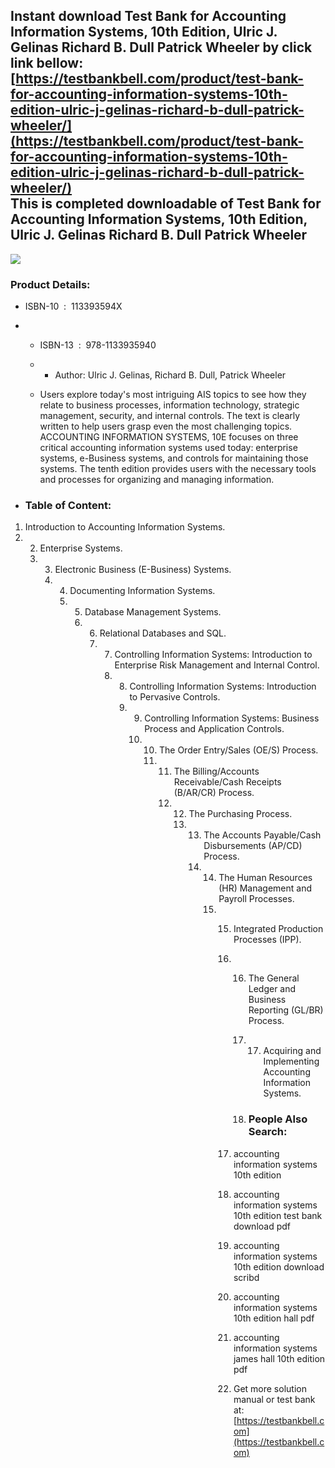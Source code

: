 Instant download **Test Bank for Accounting Information Systems, 10th Edition, Ulric J. Gelinas Richard B. Dull Patrick Wheeler** by click link bellow:  
[https://testbankbell.com/product/test-bank-for-accounting-information-systems-10th-edition-ulric-j-gelinas-richard-b-dull-patrick-wheeler/](https://testbankbell.com/product/test-bank-for-accounting-information-systems-10th-edition-ulric-j-gelinas-richard-b-dull-patrick-wheeler/)  
This is completed downloadable of Test Bank for Accounting Information Systems, 10th Edition, Ulric J. Gelinas Richard B. Dull Patrick Wheeler
----------------------------------------------------------------------------------------------------------------------------------------------


![](https://testbankbell.com/wp-content/uploads/2023/05/9781133935940_TB.jpg)
### Product Details:


* ISBN-10 ‏ : ‎ 113393594X
* * ISBN-13 ‏ : ‎ 978-1133935940
  * * Author: Ulric J. Gelinas, Richard B. Dull, Patrick Wheeler
   
  * Users explore today's most intriguing AIS topics to see how they relate to business processes, information technology, strategic management, security, and internal controls. The text is clearly written to help users grasp even the most challenging topics. ACCOUNTING INFORMATION SYSTEMS, 10E focuses on three critical accounting information systems used today: enterprise systems, e-Business systems, and controls for maintaining those systems. The tenth edition provides users with the necessary tools and processes for organizing and managing information.
 
* ### Table of Content:

1. Introduction to Accounting Information Systems.
2.  2. Enterprise Systems.
    3.  3. Electronic Business (E-Business) Systems.
        4.  4. Documenting Information Systems.
            5.  5. Database Management Systems.
                6.  6. Relational Databases and SQL.
                    7.  7. Controlling Information Systems: Introduction to Enterprise Risk Management and Internal Control.
                        8.  8. Controlling Information Systems: Introduction to Pervasive Controls.
                            9.  9. Controlling Information Systems: Business Process and Application Controls.
                                10.  10. The Order Entry/Sales (OE/S) Process.
                                     11.  11. The Billing/Accounts Receivable/Cash Receipts (B/AR/CR) Process.
                                          12.  12. The Purchasing Process.
                                               13.  13. The Accounts Payable/Cash Disbursements (AP/CD) Process.
                                                    14.  14. The Human Resources (HR) Management and Payroll Processes.
                                                         15.  15. Integrated Production Processes (IPP).
                                                              16.  16. The General Ledger and Business Reporting (GL/BR) Process.
                                                                   17.  17. Acquiring and Implementing Accounting Information Systems.
                                                                      
                                                                   18.  ### People Also Search:
                                                                 
                                                              17.  accounting information systems 10th edition
                                                            
                                                              18.  accounting information systems 10th edition test bank download pdf
                                                            
                                                              19.  accounting information systems 10th edition download scribd
                                                            
                                                              20.  accounting information systems 10th edition hall pdf
                                                            
                                                              21.  accounting information systems james hall 10th edition pdf
                                                              22.   Get more solution manual or test bank at: [https://testbankbell.com](https://testbankbell.com)
